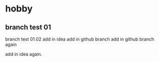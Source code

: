 # hobby
## branch test 01
branch test 01.02
add in idea
add in github branch
add in github branch again

add in idea again.
